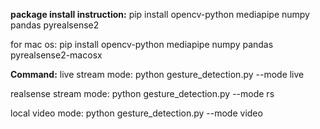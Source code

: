 
**package install instruction:**
pip install opencv-python mediapipe numpy pandas pyrealsense2

for mac os: pip install opencv-python mediapipe numpy pandas pyrealsense2-macosx


**Command:**
live stream mode: python gesture_detection.py --mode live

realsense stream mode: python gesture_detection.py --mode rs

local video mode: python gesture_detection.py --mode video
